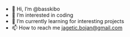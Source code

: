 - 👋 Hi, I’m @basskibo
- 👀 I’m interested in coding
- 🌱 I’m currently learning for interesting projects
- 📫 How to reach me jagetic.bojan@gmail.com

<!---
basskibo/basskibo is a ✨ special ✨ repository because its `README.md` (this file) appears on your GitHub profile.
You can click the Preview link to take a look at your changes.
--->
